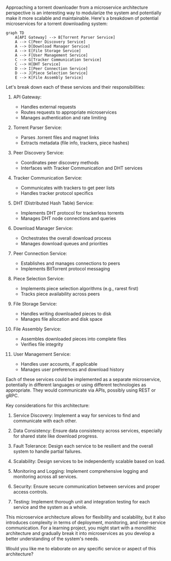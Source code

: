 Approaching a torrent downloader from a microservice architecture perspective is an interesting way to modularize the system and potentially make it more scalable and maintainable. Here's a breakdown of potential microservices for a torrent downloading system:



```mermaid
graph TD
    A[API Gateway] --> B[Torrent Parser Service]
    A --> C[Peer Discovery Service]
    A --> D[Download Manager Service]
    A --> E[File Storage Service]
    A --> F[User Management Service]
    C --> G[Tracker Communication Service]
    C --> H[DHT Service]
    D --> I[Peer Connection Service]
    D --> J[Piece Selection Service]
    E --> K[File Assembly Service]

```

Let's break down each of these services and their responsibilities:

1. API Gateway:
    - Handles external requests
    - Routes requests to appropriate microservices
    - Manages authentication and rate limiting

2. Torrent Parser Service:
    - Parses .torrent files and magnet links
    - Extracts metadata (file info, trackers, piece hashes)

3. Peer Discovery Service:
    - Coordinates peer discovery methods
    - Interfaces with Tracker Communication and DHT services

4. Tracker Communication Service:
    - Communicates with trackers to get peer lists
    - Handles tracker protocol specifics

5. DHT (Distributed Hash Table) Service:
    - Implements DHT protocol for trackerless torrents
    - Manages DHT node connections and queries

6. Download Manager Service:
    - Orchestrates the overall download process
    - Manages download queues and priorities

7. Peer Connection Service:
    - Establishes and manages connections to peers
    - Implements BitTorrent protocol messaging

8. Piece Selection Service:
    - Implements piece selection algorithms (e.g., rarest first)
    - Tracks piece availability across peers

9. File Storage Service:
    - Handles writing downloaded pieces to disk
    - Manages file allocation and disk space

10. File Assembly Service:
    - Assembles downloaded pieces into complete files
    - Verifies file integrity

11. User Management Service:
    - Handles user accounts, if applicable
    - Manages user preferences and download history

Each of these services could be implemented as a separate microservice, potentially in different languages or using different technologies as appropriate. They would communicate via APIs, possibly using REST or gRPC.

Key considerations for this architecture:

1. Service Discovery: Implement a way for services to find and communicate with each other.

2. Data Consistency: Ensure data consistency across services, especially for shared state like download progress.

3. Fault Tolerance: Design each service to be resilient and the overall system to handle partial failures.

4. Scalability: Design services to be independently scalable based on load.

5. Monitoring and Logging: Implement comprehensive logging and monitoring across all services.

6. Security: Ensure secure communication between services and proper access controls.

7. Testing: Implement thorough unit and integration testing for each service and the system as a whole.

This microservice architecture allows for flexibility and scalability, but it also introduces complexity in terms of deployment, monitoring, and inter-service communication. For a learning project, you might start with a monolithic architecture and gradually break it into microservices as you develop a better understanding of the system's needs.

Would you like me to elaborate on any specific service or aspect of this architecture?